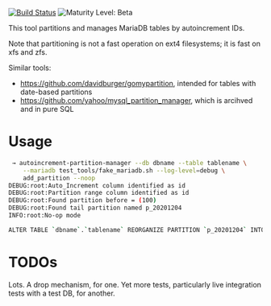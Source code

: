 [![Build Status](https://circleci.com/gh/letsencrypt/mariadb-autoincrement-partition-manager-py.svg?style=shield)](https://circleci.com/gh/letsencrypt/mariadb-autoincrement-partition-manager-py)
![Maturity Level: Beta](https://img.shields.io/badge/maturity-beta-blue.svg)

This tool partitions and manages MariaDB tables by autoincrement IDs.

Note that partitioning is not a fast operation on ext4 filesystems; it is fast on xfs and zfs.

Similar tools:
* https://github.com/davidburger/gomypartition, intended for tables with date-based partitions
* https://github.com/yahoo/mysql_partition_manager, which is arcihved and in pure SQL

# Usage

```sh
 → autoincrement-partition-manager --db dbname --table tablename \
    --mariadb test_tools/fake_mariadb.sh --log-level=debug \
    add_partition --noop
DEBUG:root:Auto_Increment column identified as id
DEBUG:root:Partition range column identified as id
DEBUG:root:Found partition before = (100)
DEBUG:root:Found tail partition named p_20201204
INFO:root:No-op mode

ALTER TABLE `dbname`.`tablename` REORGANIZE PARTITION `p_20201204` INTO (PARTITION `p_20201204` VALUES LESS THAN (3101009), PARTITION `p_20210122` VALUES LESS THAN MAXVALUE);

```

# TODOs

Lots. A drop mechanism, for one. Yet more tests, particularly live integration tests with a test DB, for another.

